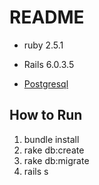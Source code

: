# README

* ruby 2.5.1

* Rails 6.0.3.5

* [Postgresql](https://formulae.brew.sh/formula/postgresql)

 ## How to Run

 1. bundle install
 2. rake db:create
 3. rake db:migrate
 4. rails s
